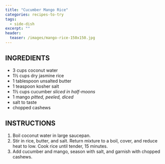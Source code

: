 ```yaml
---
title: "Cucumber Mango Rice"
categories: recipes-to-try
tags: 
  - side-dish
excerpt: ""
header:
  teaser: /images/mango-rice-150x150.jpg
---
```


## INGREDIENTS
* 3 cups coconut water
* 1½ cups dry jasmine rice
* 1 tablespoon unsalted butter
* 1 teaspoon kosher salt
* 1½ cups cucumber *sliced in half-moons*
* 1 mango *pitted, peeled, diced*
* salt to taste
* chopped cashews

## INSTRUCTIONS
1. Boil coconut water in large saucepan.
2. Stir in rice, butter, and salt. Return mixture to a boil, cover, and reduce heat to low. Cook rice until tender, 15 minutes.
3. Add cucumber and mango, season with salt, and garnish with chopped cashews.